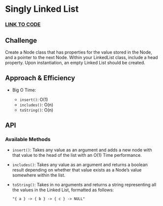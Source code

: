 # Singly Linked List

### **[LINK TO CODE](https://github.com/alex-whan/data-structures-and-algorithms/blob/master/javascript/data-structures/linkedList/linked-list.js)**

## Challenge

Create a Node class that has properties for the value stored in the Node, and a pointer to the next Node.
Within your LinkedList class, include a head property. Upon instantiation, an empty Linked List should be created.

## Approach & Efficiency

<!-- What approach did you take? Why? What is the Big O space/time for this approach? -->

- Big O Time:

  - `insert()`: O(1)
  - `includes()`: O(n)
  - `toString()`: O(n)

## API

### Available Methods

- `insert()`: Takes any value as an argument and adds a new node with that value to the head of the list with an O(1) Time performance.

- `includes()`: Takes any value as an argument and returns a boolean result depending on whether that value exists as a Node’s value somewhere within the list.

- `toString()`: Takes in no arguments and returns a string representing all the values in the Linked List, formatted as follows:

      "{ a } -> { b } -> { c } -> NULL"
